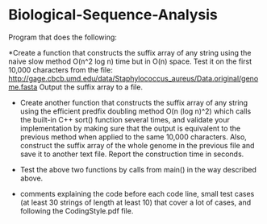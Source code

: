 # Biological-Sequence-Analysis
Program that does the following:

*Create a function that constructs the suffix array of any string using the naive slow method O(n^2 log n) time but in O(n) space. Test it on the first 10,000 characters from the file: http://gage.cbcb.umd.edu/data/Staphylococcus_aureus/Data.original/genome.fasta Output the suffix array to a file.

* Create another function that constructs the suffix array of any string using the efficient predfix doubling method O(n (log n)^2) which calls the built-in C++ sort() function several times, and validate your implementation by making sure that the output is equivalent to the previous method when applied to the same 10,000 characters. Also, construct the suffix array of the whole genome in the previous file and save it to another text file. Report the construction time in seconds.

* Test the above two functions by calls from main() in the way described above.

* comments explaining the code before each code line, small test cases (at least 30 strings of length at least 10) that cover a lot of cases, and following the CodingStyle.pdf file.

